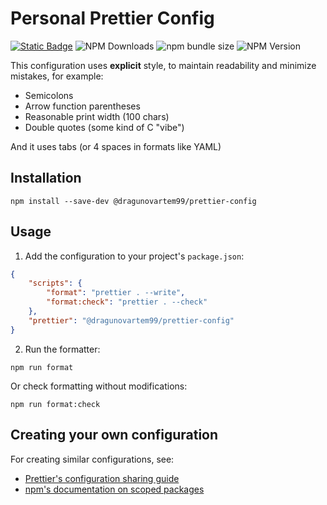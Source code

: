 # Personal Prettier Config

<a href="https://github.com/dragunovartem99/prettier-config/blob/main/index.js" target="_blank"><img alt="Static Badge" src="https://img.shields.io/badge/View_Configuration-red"></a>
<img alt="NPM Downloads" src="https://img.shields.io/npm/d18m/@dragunovartem99/prettier-config?color=blue">
<img alt="npm bundle size" src="https://img.shields.io/bundlephobia/min/@dragunovartem99/prettier-config?color=blue">
<img alt="NPM Version" src="https://img.shields.io/npm/v/@dragunovartem99/prettier-config?color=orange">

This configuration uses **explicit** style, to maintain readability and minimize mistakes, for example:

- Semicolons
- Arrow function parentheses
- Reasonable print width (100 chars)
- Double quotes (some kind of C "vibe")

And it uses tabs (or 4 spaces in formats like YAML)

## Installation

```shell
npm install --save-dev @dragunovartem99/prettier-config
```

## Usage

1. Add the configuration to your project's `package.json`:

```json
{
    "scripts": {
        "format": "prettier . --write",
        "format:check": "prettier . --check"
    },
    "prettier": "@dragunovartem99/prettier-config"
}
```

2. Run the formatter:

```shell
npm run format
```

Or check formatting without modifications:

```shell
npm run format:check
```

## Creating your own configuration

For creating similar configurations, see:

- [Prettier's configuration sharing guide](https://prettier.io/docs/en/sharing-configurations)
- [npm's documentation on scoped packages](https://docs.npmjs.com/creating-and-publishing-scoped-public-packages)

